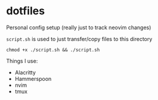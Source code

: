 # dotfiles

Personal config setup (really just to track neovim changes)

`script.sh` is used to just transfer/copy files to this directory

`chmod +x ./script.sh && ./script.sh`

Things I use:

- Alacritty
- Hammerspoon
- nvim
- tmux
